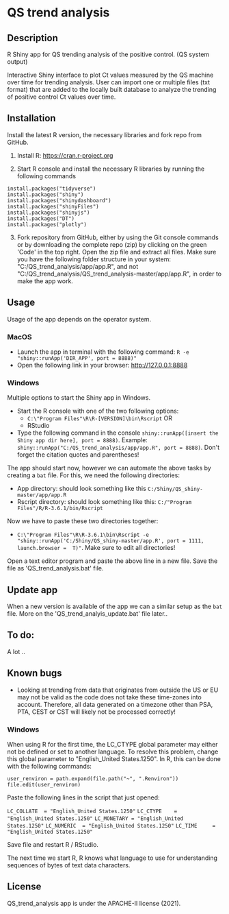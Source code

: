 # QS trend analysis
## Description
R Shiny app for QS trending analysis of the positive control. (QS system output)

Interactive Shiny interface to plot Ct values measured by the QS machine over time for trending analysis. User can import one or multiple files (txt format) that are added to the locally built database to analyze the trending of positive control Ct values over time. 

## Installation
Install the latest R version, the necessary libraries and fork repo from GitHub.

1. Install R: https://cran.r-project.org

2. Start R console and install the necessary R libraries by running the following commands

```
install.packages("tidyverse")
install.packages("shiny")
install.packages("shinydashboard")
install.packages("shinyFiles")
install.packages("shinyjs")
install.packages("DT")
install.packages("plotly")
```

3. Fork repository from GitHub, either by using the Git console commands or by downloading the complete repo (zip) by clicking on the green 'Code' in the top right. Open the zip file and extract all files. Make sure you have the following folder structure in your system: "C:/QS_trend_analysis/app/app.R", and not "C:/QS_trend_analysis/QS_trend_analysis-master/app/app.R", in order to make the app work.

## Usage
Usage of the app depends on the operator system.

### MacOS

- Launch the app in terminal with the following command: `R -e "shiny::runApp('DIR_APP', port = 8888)"`
- Open the following link in your browser: http://127.0.0.1:8888

### Windows

Multiple options to start the Shiny app in Windows. 

- Start the R console with one of the two following options:
  - `C:\"Program Files"\R\R-[VERSION]\bin\Rscript` OR
  - RStudio
- Type the following command in the console `shiny::runApp([insert the Shiny app dir here], port = 8888)`. Example: `shiny::runApp("C:/QS_trend_analysis/app/app.R", port = 8888)`. Don't forget the citation quotes and parentheses!

The app should start now, however we can automate the above tasks by creating a `bat` file. For this, we need the following directories:

- App directory: should look something like this `C:/Shiny/QS_shiny-master/app/app.R`
- Rscript directory: should look something like this: `C:/"Program Files"/R/R-3.6.1/bin/Rscript`

Now we have to paste these two directories together:
  
  - `C:\"Program Files"\R\R-3.6.1\bin\Rscript -e "shiny::runApp('C:/Shiny/QS_shiny-master/app.R', port = 1111, launch.browser =  T)"`. Make sure to edit all directories!

Open a text editor program and paste the above line in a new file. Save the file as 'QS_trend_analysis.bat' file.

## Update app
When a new version is available of the app we can a similar setup as the `bat` file. More on the 'QS_trend_analyis_update.bat' file later..

## To do:
A lot ..

## Known bugs
- Looking at trending from data that originates from outside the US or EU may not be valid as the code does not take these time-zones into account. Therefore, all data generated on a timezone other than PSA, PTA, CEST or CST will likely not be processed correctly! 

### Windows
When using R for the first time, the LC_CTYPE global parameter may either not be defined or set to another language. To resolve this problem, change this global parameter to "English_United States.1250". In R, this can be done with the following commands:

`user_renviron = path.expand(file.path("~", ".Renviron"))`
`file.edit(user_renviron)`

Paste the following lines in the script that just opened:
  
`LC_COLLATE  = "English_United States.1250"`
`LC_CTYPE    = "English_United States.1250"`
`LC_MONETARY = "English_United States.1250"`
`LC_NUMERIC  = "English_United States.1250"`
`LC_TIME     = "English_United States.1250"`

Save file and restart R / RStudio.

The next time we start R, R knows what language to use for understanding sequences of bytes of text data characters.

## License
QS_trend_analysis app is under the APACHE-II license (2021).
